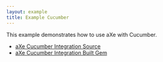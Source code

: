 ```yaml
---
layout: example
title: Example Cucumber
---
```


This example demonstrates how to use aXe with Cucumber.

* <a class="dqpl-link" href="https://github.com/dequelabs/axe-matchers">aXe Cucumber Integration Source</a>
* <a class="dqpl-link" href="https://rubygems.org/gems/axe-matchers/">aXe Cucumber Integration Built Gem</a>